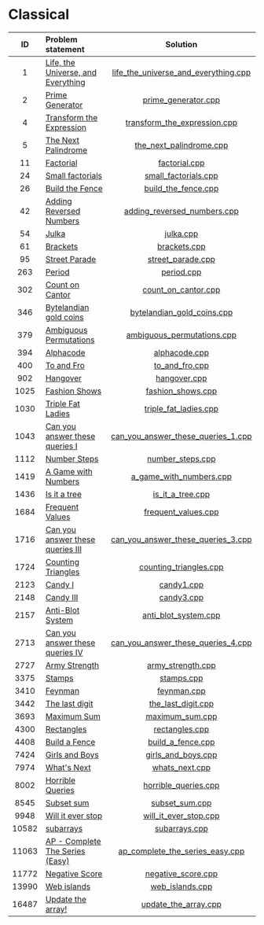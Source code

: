 # Classical

|   ID  |           Problem statement            |                 Solution                 |
|:-----:|:---------------------------------------|:----------------------------------------:|
|     1 | [Life, the Universe, and Everything][] | [life_the_universe_and_everything.cpp][] |
|     2 | [Prime Generator][]                    | [prime_generator.cpp][]                  |
|     4 | [Transform the Expression][]           | [transform_the_expression.cpp][]         |
|     5 | [The Next Palindrome][]                | [the_next_palindrome.cpp][]              |
|    11 | [Factorial][]                          | [factorial.cpp][]                        |
|    24 | [Small factorials][]                   | [small_factorials.cpp][]                 |
|    26 | [Build the Fence][]                    | [build_the_fence.cpp][]                  |
|    42 | [Adding Reversed Numbers][]            | [adding_reversed_numbers.cpp][]          |
|    54 | [Julka][]                              | [julka.cpp][]                            |
|    61 | [Brackets][]                           | [brackets.cpp][]                         |
|    95 | [Street Parade][]                      | [street_parade.cpp][]                    |
|   263 | [Period][]                             | [period.cpp][]                           |
|   302 | [Count on Cantor][]                    | [count_on_cantor.cpp][]                  |
|   346 | [Bytelandian gold coins][]             | [bytelandian_gold_coins.cpp][]           |
|   379 | [Ambiguous Permutations][]             | [ambiguous_permutations.cpp][]           |
|   394 | [Alphacode][]                          | [alphacode.cpp][]                        |
|   400 | [To and Fro][]                         | [to_and_fro.cpp][]                       |
|   902 | [Hangover][]                           | [hangover.cpp][]                         |
|  1025 | [Fashion Shows][]                      | [fashion_shows.cpp][]                    |
|  1030 | [Triple Fat Ladies][]                  | [triple_fat_ladies.cpp][]                |
|  1043 | [Can you answer these queries I][]     | [can_you_answer_these_queries_1.cpp][]   |
|  1112 | [Number Steps][]                       | [number_steps.cpp][]                     |
|  1419 | [A Game with Numbers][]                | [a_game_with_numbers.cpp][]              |
|  1436 | [Is it a tree][]                       | [is_it_a_tree.cpp][]                     |
|  1684 | [Frequent Values][]                    | [frequent_values.cpp][]                  |
|  1716 | [Can you answer these queries III][]   | [can_you_answer_these_queries_3.cpp][]   |
|  1724 | [Counting Triangles][]                 | [counting_triangles.cpp][]               |
|  2123 | [Candy I][]                            | [candy1.cpp][]                           |
|  2148 | [Candy III][]                          | [candy3.cpp][]                           |
|  2157 | [Anti-Blot System][]                   | [anti_blot_system.cpp][]                 |
|  2713 | [Can you answer these queries IV][]    | [can_you_answer_these_queries_4.cpp][]   |
|  2727 | [Army Strength][]                      | [army_strength.cpp][]                    |
|  3375 | [Stamps][]                             | [stamps.cpp][]                           |
|  3410 | [Feynman][]                            | [feynman.cpp][]                          |
|  3442 | [The last digit][]                     | [the_last_digit.cpp][]                   |
|  3693 | [Maximum Sum][]                        | [maximum_sum.cpp][]                      |
|  4300 | [Rectangles][]                         | [rectangles.cpp][]                       |
|  4408 | [Build a Fence][]                      | [build_a_fence.cpp][]                    |
|  7424 | [Girls and Boys][]                     | [girls_and_boys.cpp][]                   |
|  7974 | [What's Next][]                        | [whats_next.cpp][]                       |
|  8002 | [Horrible Queries][]                   | [horrible_queries.cpp][]                 |
|  8545 | [Subset sum][]                         | [subset_sum.cpp][]                       |
|  9948 | [Will it ever stop][]                  | [will_it_ever_stop.cpp][]                |
| 10582 | [subarrays][]                          | [subarrays.cpp][]                        |
| 11063 | [AP - Complete The Series (Easy)][]    | [ap_complete_the_series_easy.cpp][]      |
| 11772 | [Negative Score][]                     | [negative_score.cpp][]                   |
| 13990 | [Web islands][]                        | [web_islands.cpp][]                      |
| 16487 | [Update the array!][]                  | [update_the_array.cpp][]                 |

[Life, the Universe, and Everything]: http://www.spoj.com/problems/TEST/
[Prime Generator]:                    http://www.spoj.com/problems/PRIME1/
[Transform the Expression]:           http://www.spoj.com/problems/ONP/
[The Next Palindrome]:                http://www.spoj.com/problems/PALIN/
[Factorial]:                          http://www.spoj.com/problems/FCTRL/
[Small factorials]:                   http://www.spoj.com/problems/FCTRL2/
[Build the Fence]:                    http://www.spoj.com/problems/BSHEEP/
[Adding Reversed Numbers]:            http://www.spoj.com/problems/ADDREV/
[Julka]:                              http://www.spoj.com/problems/JULKA/
[Brackets]:                           http://www.spoj.com/problems/BRCKTS/
[Street Parade]:                      http://www.spoj.com/problems/STPAR/
[Period]:                             http://www.spoj.com/problems/PERIOD/
[Count on Cantor]:                    http://www.spoj.com/problems/CANTON/
[Bytelandian gold coins]:             http://www.spoj.com/problems/COINS/
[Ambiguous Permutations]:             http://www.spoj.com/problems/PERMUT2/
[Alphacode]:                          http://www.spoj.com/problems/ACODE/
[To and Fro]:                         http://www.spoj.com/problems/TOANDFRO/
[Hangover]:                           http://www.spoj.com/problems/HANGOVER/
[Fashion Shows]:                      http://www.spoj.com/problems/FASHION/
[Triple Fat Ladies]:                  http://www.spoj.com/problems/EIGHTS/
[Can you answer these queries I]:     http://www.spoj.com/problems/GSS1/
[Number Steps]:                       http://www.spoj.com/problems/NSTEPS/
[A Game with Numbers]:                http://www.spoj.com/problems/NGM/
[Is it a tree]:                       http://www.spoj.com/problems/PT07Y/
[Frequent Values]:                    http://www.spoj.com/problems/FREQUENT/
[Can you answer these queries III]:   http://www.spoj.com/problems/GSS3/
[Counting Triangles]:                 http://www.spoj.com/problems/TRICOUNT/
[Candy I]:                            http://www.spoj.com/problems/CANDY/
[Candy III]:                          http://www.spoj.com/problems/CANDY3/
[Anti-Blot System]:                   http://www.spoj.com/problems/ABSYS/
[Can you answer these queries IV]:    http://www.spoj.com/problems/GSS4/
[Army Strength]:                      http://www.spoj.com/problems/ARMY/
[Stamps]:                             http://www.spoj.com/problems/STAMPS/
[Feynman]:                            http://www.spoj.com/problems/SAMER08F/
[The last digit]:                     http://www.spoj.com/problems/LASTDIG/
[Maximum Sum]:                        http://www.spoj.com/problems/KGSS/
[Rectangles]:                         http://www.spoj.com/problems/AE00/
[Build a Fence]:                      http://www.spoj.com/problems/FENCE1/
[Girls and Boys]:                     http://www.spoj.com/problems/GIRLSNBS/
[What's Next]:                        http://www.spoj.com/problems/ACPC10A/
[Horrible Queries]:                   http://www.spoj.com/problems/HORRIBLE/
[Subset sum]:                         http://www.spoj.com/problems/MAIN72/
[Will it ever stop]:                  http://www.spoj.com/problems/WILLITST/
[subarrays]:                          http://www.spoj.com/problems/ARRAYSUB/
[AP - Complete The Series (Easy)]:    http://www.spoj.com/problems/AP2/
[Negative Score]:                     http://www.spoj.com/problems/RPLN/
[Web islands]:                        http://www.spoj.com/problems/WEBISL/
[Update the array!]:                  http://www.spoj.com/problems/UPDATEIT/

[life_the_universe_and_everything.cpp]: life_the_universe_and_everything.cpp
[prime_generator.cpp]:                  prime_generator.cpp
[transform_the_expression.cpp]:         transform_the_expression.cpp
[the_next_palindrome.cpp]:              the_next_palindrome.cpp
[factorial.cpp]:                        factorial.cpp
[small_factorials.cpp]:                 small_factorials.cpp
[build_the_fence.cpp]:                  small_factorials.cpp
[adding_reversed_numbers.cpp]:          adding_reversed_numbers.cpp
[julka.cpp]:                            julka.cpp
[brackets.cpp]:                         brackets.cpp
[street_parade.cpp]:                    street_parade.cpp
[period.cpp]:                           period.cpp
[count_on_cantor.cpp]:                  count_on_cantor.cpp
[bytelandian_gold_coins.cpp]:           bytelandian_gold_coins.cpp
[ambiguous_permutations.cpp]:           ambiguous_permutations.cpp
[alphacode.cpp]:                        alphacode.cpp
[to_and_fro.cpp]:                       to_and_fro.cpp
[hangover.cpp]:                         hangover.cpp
[fashion_shows.cpp]:                    fashion_shows.cpp
[triple_fat_ladies.cpp]:                triple_fat_ladies.cpp
[can_you_answer_these_queries_1.cpp]:   can_you_answer_these_queries_1.cpp
[number_steps.cpp]:                     number_steps.cpp
[a_game_with_numbers.cpp]:              a_game_with_numbers.cpp
[is_it_a_tree.cpp]:                     is_it_a_tree.cpp
[frequent_values.cpp]:                  frequent_values.cpp
[can_you_answer_these_queries_3.cpp]:   can_you_answer_these_queries_3.cpp
[counting_triangles.cpp]:               counting_triangles.cpp
[candy1.cpp]:                           candy1.cpp
[candy3.cpp]:                           candy3.cpp
[anti_blot_system.cpp]:                 anti_blot_system.cpp
[can_you_answer_these_queries_4.cpp]:   can_you_answer_these_queries_4.cpp
[army_strength.cpp]:                    army_strength.cpp
[stamps.cpp]:                           stamps.cpp
[feynman.cpp]:                          feynman.cpp
[the_last_digit.cpp]:                   the_last_digit.cpp
[maximum_sum.cpp]:                      maximum_sum.cpp
[rectangles.cpp]:                       rectangles.cpp
[build_a_fence.cpp]:                    build_a_fence.cpp
[girls_and_boys.cpp]:                   girls_and_boys.cpp
[whats_next.cpp]:                       whats_next.cpp
[horrible_queries.cpp]:                 horrible_queries.cpp
[subset_sum.cpp]:                       subset_sum.cpp
[will_it_ever_stop.cpp]:                will_it_ever_stop.cpp
[subarrays.cpp]:                        subarrays.cpp
[ap_complete_the_series_easy.cpp]:      ap_complete_the_series_easy.cpp
[negative_score.cpp]:                   negative_score.cpp
[web_islands.cpp]:                      web_islands.cpp
[update_the_array.cpp]:                 update_the_array.cpp
